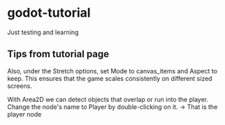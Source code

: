 # godot-tutorial
Just testing and learning 


## Tips from tutorial page
Also, under the Stretch options, set Mode to canvas_items and Aspect to keep. This ensures that the game scales consistently on different sized screens.

With Area2D we can detect objects that overlap or run into the player. Change the node's name to Player by double-clicking on it. -> That is the player node